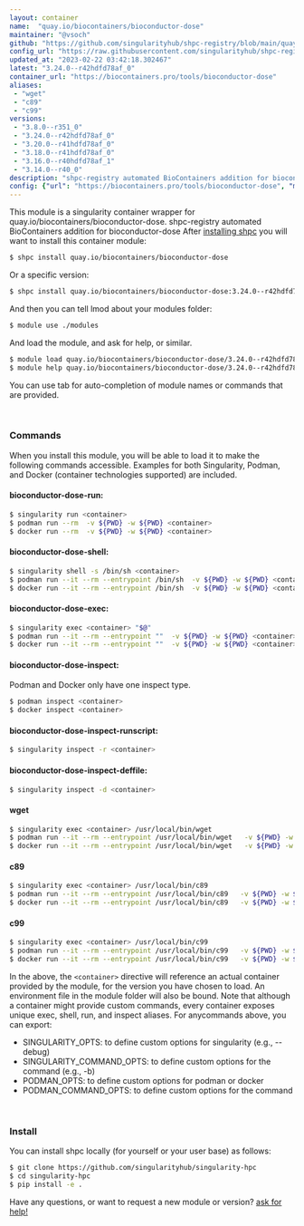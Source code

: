 ```yaml
---
layout: container
name:  "quay.io/biocontainers/bioconductor-dose"
maintainer: "@vsoch"
github: "https://github.com/singularityhub/shpc-registry/blob/main/quay.io/biocontainers/bioconductor-dose/container.yaml"
config_url: "https://raw.githubusercontent.com/singularityhub/shpc-registry/main/quay.io/biocontainers/bioconductor-dose/container.yaml"
updated_at: "2023-02-22 03:42:18.302467"
latest: "3.24.0--r42hdfd78af_0"
container_url: "https://biocontainers.pro/tools/bioconductor-dose"
aliases:
 - "wget"
 - "c89"
 - "c99"
versions:
 - "3.8.0--r351_0"
 - "3.24.0--r42hdfd78af_0"
 - "3.20.0--r41hdfd78af_0"
 - "3.18.0--r41hdfd78af_0"
 - "3.16.0--r40hdfd78af_1"
 - "3.14.0--r40_0"
description: "shpc-registry automated BioContainers addition for bioconductor-dose"
config: {"url": "https://biocontainers.pro/tools/bioconductor-dose", "maintainer": "@vsoch", "description": "shpc-registry automated BioContainers addition for bioconductor-dose", "latest": {"3.24.0--r42hdfd78af_0": "sha256:e9e5938d4b07e207c2918ad5d4bcad3917aa71324f9b24c0a96000c0ee9e1d51"}, "tags": {"3.8.0--r351_0": "sha256:5b96c05496622543184833e2b7e0b0926540abd17893c4e437aa1f8453ad4e73", "3.24.0--r42hdfd78af_0": "sha256:e9e5938d4b07e207c2918ad5d4bcad3917aa71324f9b24c0a96000c0ee9e1d51", "3.20.0--r41hdfd78af_0": "sha256:8b90b33fe28ad723ae00c286df15f1c4a58be2359427bcaaae0cd1f43739376f", "3.18.0--r41hdfd78af_0": "sha256:d17b7495e2cf4d24b21da3d1bf3a03d4cfc61cc1cef2837b6d2ef2357bcab5ea", "3.16.0--r40hdfd78af_1": "sha256:5968fd056b3b5f068fdf90309cc5ba90bd1f198677b3c129899a0d23cd38042d", "3.14.0--r40_0": "sha256:d928171af9086438a7011bb7f4e167139b0186ff706ac5adcf35a0a457668bd1"}, "docker": "quay.io/biocontainers/bioconductor-dose", "aliases": {"wget": "/usr/local/bin/wget", "c89": "/usr/local/bin/c89", "c99": "/usr/local/bin/c99"}}
---
```


This module is a singularity container wrapper for quay.io/biocontainers/bioconductor-dose.
shpc-registry automated BioContainers addition for bioconductor-dose
After [installing shpc](#install) you will want to install this container module:


```bash
$ shpc install quay.io/biocontainers/bioconductor-dose
```

Or a specific version:

```bash
$ shpc install quay.io/biocontainers/bioconductor-dose:3.24.0--r42hdfd78af_0
```

And then you can tell lmod about your modules folder:

```bash
$ module use ./modules
```

And load the module, and ask for help, or similar.

```bash
$ module load quay.io/biocontainers/bioconductor-dose/3.24.0--r42hdfd78af_0
$ module help quay.io/biocontainers/bioconductor-dose/3.24.0--r42hdfd78af_0
```

You can use tab for auto-completion of module names or commands that are provided.

<br>

### Commands

When you install this module, you will be able to load it to make the following commands accessible.
Examples for both Singularity, Podman, and Docker (container technologies supported) are included.

#### bioconductor-dose-run:

```bash
$ singularity run <container>
$ podman run --rm  -v ${PWD} -w ${PWD} <container>
$ docker run --rm  -v ${PWD} -w ${PWD} <container>
```

#### bioconductor-dose-shell:

```bash
$ singularity shell -s /bin/sh <container>
$ podman run --it --rm --entrypoint /bin/sh  -v ${PWD} -w ${PWD} <container>
$ docker run --it --rm --entrypoint /bin/sh  -v ${PWD} -w ${PWD} <container>
```

#### bioconductor-dose-exec:

```bash
$ singularity exec <container> "$@"
$ podman run --it --rm --entrypoint ""  -v ${PWD} -w ${PWD} <container> "$@"
$ docker run --it --rm --entrypoint ""  -v ${PWD} -w ${PWD} <container> "$@"
```

#### bioconductor-dose-inspect:

Podman and Docker only have one inspect type.

```bash
$ podman inspect <container>
$ docker inspect <container>
```

#### bioconductor-dose-inspect-runscript:

```bash
$ singularity inspect -r <container>
```

#### bioconductor-dose-inspect-deffile:

```bash
$ singularity inspect -d <container>
```


#### wget

```bash
$ singularity exec <container> /usr/local/bin/wget
$ podman run --it --rm --entrypoint /usr/local/bin/wget   -v ${PWD} -w ${PWD} <container> -c " $@"
$ docker run --it --rm --entrypoint /usr/local/bin/wget   -v ${PWD} -w ${PWD} <container> -c " $@"
```


#### c89

```bash
$ singularity exec <container> /usr/local/bin/c89
$ podman run --it --rm --entrypoint /usr/local/bin/c89   -v ${PWD} -w ${PWD} <container> -c " $@"
$ docker run --it --rm --entrypoint /usr/local/bin/c89   -v ${PWD} -w ${PWD} <container> -c " $@"
```


#### c99

```bash
$ singularity exec <container> /usr/local/bin/c99
$ podman run --it --rm --entrypoint /usr/local/bin/c99   -v ${PWD} -w ${PWD} <container> -c " $@"
$ docker run --it --rm --entrypoint /usr/local/bin/c99   -v ${PWD} -w ${PWD} <container> -c " $@"
```



In the above, the `<container>` directive will reference an actual container provided
by the module, for the version you have chosen to load. An environment file in the
module folder will also be bound. Note that although a container
might provide custom commands, every container exposes unique exec, shell, run, and
inspect aliases. For anycommands above, you can export:

 - SINGULARITY_OPTS: to define custom options for singularity (e.g., --debug)
 - SINGULARITY_COMMAND_OPTS: to define custom options for the command (e.g., -b)
 - PODMAN_OPTS: to define custom options for podman or docker
 - PODMAN_COMMAND_OPTS: to define custom options for the command

<br>

### Install

You can install shpc locally (for yourself or your user base) as follows:

```bash
$ git clone https://github.com/singularityhub/singularity-hpc
$ cd singularity-hpc
$ pip install -e .
```

Have any questions, or want to request a new module or version? [ask for help!](https://github.com/singularityhub/singularity-hpc/issues)